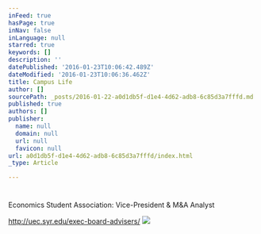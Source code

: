 ```yaml
---
inFeed: true
hasPage: true
inNav: false
inLanguage: null
starred: true
keywords: []
description: ''
datePublished: '2016-01-23T10:06:42.489Z'
dateModified: '2016-01-23T10:06:36.462Z'
title: Campus Life
author: []
sourcePath: _posts/2016-01-22-a0d1db5f-d1e4-4d62-adb8-6c85d3a7fffd.md
published: true
authors: []
publisher:
  name: null
  domain: null
  url: null
  favicon: null
url: a0d1db5f-d1e4-4d62-adb8-6c85d3a7fffd/index.html
_type: Article

---
```

# 

Economics Student Association: Vice-President & M&A Analyst

http://uec.syr.edu/exec-board-advisers/
![](https://s3-us-west-2.amazonaws.com/the-grid-img/p/4059b8ea0d3920c389bde919d4abb2211249e213.jpg)